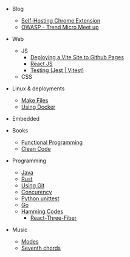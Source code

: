 - Blog
  - [Self-Hosting Chrome Extension](md/blog/chrome-extension-deployment.md)
  - [OWASP - Trend Micro Meet up](md/blog/Trend-micro.md)
- Web

  - JS
    - [Deploying a Vite Site to Github Pages](md/blog/vite-deploy.md)
    - [React JS](md/programming/React.md)
    - [Testing (Jest | Vitest)](md/blog/Testing.md)
  - CSS

- Linux & deployments

  - [Make Files](md/linux/Makefile.md)
  - [Using Docker](md/linux/Docker.md)

- Embedded
- Books

  - [Functional Programming](md/books/Grokking-simplicity.md)
  - [Clean Code](md/books/Clean-code.md)

- Programming

  - [Java](md/programming/Java.md)
  - [Rust](md/programming/Rust.md)
  - [Using Git](md/programming/Git.md)
  - [Concurency](md/programming/Concurent-resource-access.md)
  - [Python unittest](md/programming/Python-unittesting.md)
  - [Go](md/programming/Go.md)
  - [Hamming Codes](md/programming/Hamming-codes.md)
    - [React-Three-Fiber](md/programming/React-Three-Fiber.md)

- Music
  - [Modes](md/blog/Modes.md)
  - [Seventh chords](md/blog/Sevenths.md)
